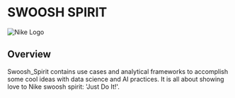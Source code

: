 # SWOOSH SPIRIT

![Nike Logo](https://www.itl.cat/pngfile/big/235-2358803_nike-wallpaper-iphone-x.jpg)

## Overview
Swoosh_Spirit contains use cases and analytical frameworks to accomplish some cool ideas with data science and AI practices. It is all about showing love to Nike swoosh spirit: 'Just Do It!'. 
